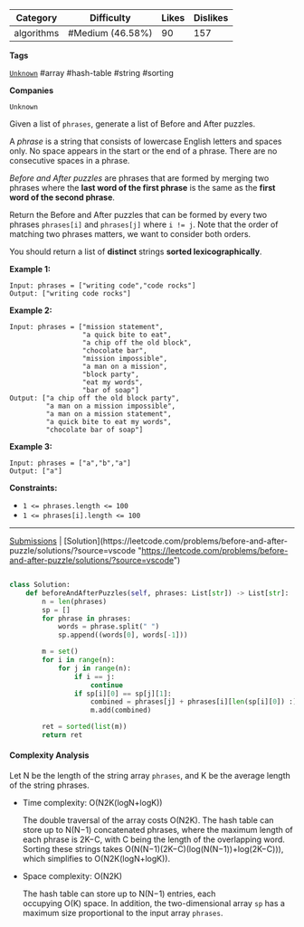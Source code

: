 | Category   | Difficulty       | Likes | Dislikes |
| ---------- | ---------------- | ----- | -------- |
| algorithms | #Medium (46.58%) | 90    | 157      |

**Tags**

[`Unknown`](https://leetcode.com/tag/Unknown?source=vscode "https://leetcode.com/tag/Unknown?source=vscode") #array #hash-table #string #sorting

**Companies**

`Unknown`

Given a list of `phrases`, generate a list of Before and After puzzles.

A _phrase_ is a string that consists of lowercase English letters and spaces only. No space appears  in the start or the end of a phrase. There are no consecutive spaces in a phrase.

_Before and After puzzles_ are phrases that are formed by merging two phrases where the **last word of the first phrase** is the same as the **first word of the second phrase**.

Return the Before and After puzzles that can be formed by every two phrases `phrases[i]` and `phrases[j]` where `i != j`. Note that the order of matching two phrases matters, we want to consider both orders.

You should return a list of **distinct** strings **sorted lexicographically**.

**Example 1:**

```
Input: phrases = ["writing code","code rocks"]
Output: ["writing code rocks"]
```

**Example 2:**

```
Input: phrases = ["mission statement",
                  "a quick bite to eat",
                  "a chip off the old block",
                  "chocolate bar",
                  "mission impossible",
                  "a man on a mission",
                  "block party",
                  "eat my words",
                  "bar of soap"]
Output: ["a chip off the old block party",
         "a man on a mission impossible",
         "a man on a mission statement",
         "a quick bite to eat my words",
         "chocolate bar of soap"]
```

**Example 3:**

```
Input: phrases = ["a","b","a"]
Output: ["a"]
```

**Constraints:**

- `1 <= phrases.length <= 100`
- `1 <= phrases[i].length <= 100`

---

[Submissions](https://leetcode.com/problems/before-and-after-puzzle/submissions/?source=vscode "https://leetcode.com/problems/before-and-after-puzzle/submissions/?source=vscode") | [Solution](https://leetcode.com/problems/before-and-after-puzzle/solutions/?source=vscode "https://leetcode.com/problems/before-and-after-puzzle/solutions/?source=vscode")

```python

class Solution:
    def beforeAndAfterPuzzles(self, phrases: List[str]) -> List[str]:
        n = len(phrases)
        sp = []
        for phrase in phrases:
            words = phrase.split(" ")
            sp.append((words[0], words[-1]))

        m = set()
        for i in range(n):
            for j in range(n):
                if i == j:
                    continue
                if sp[i][0] == sp[j][1]:
                    combined = phrases[j] + phrases[i][len(sp[i][0]) :]
                    m.add(combined)

        ret = sorted(list(m))
        return ret

```

#### Complexity Analysis

Let N be the length of the string array `phrases`, and K be the average length of the string phrases.

- Time complexity: O(N2K(logN+logK))
    
    The double traversal of the array costs O(N2K). The hash table can store up to N(N−1) concatenated phrases, where the maximum length of each phrase is 2K−C, with C being the length of the overlapping word. Sorting these strings takes O(N(N−1)(2K−C)(log(N(N−1))+log(2K−C))), which simplifies to O(N2K(logN+logK)).
    
- Space complexity: O(N2K)
    
    The hash table can store up to N(N−1) entries, each occupying O(K) space. In addition, the two-dimensional array `sp` has a maximum size proportional to the input array `phrases`.